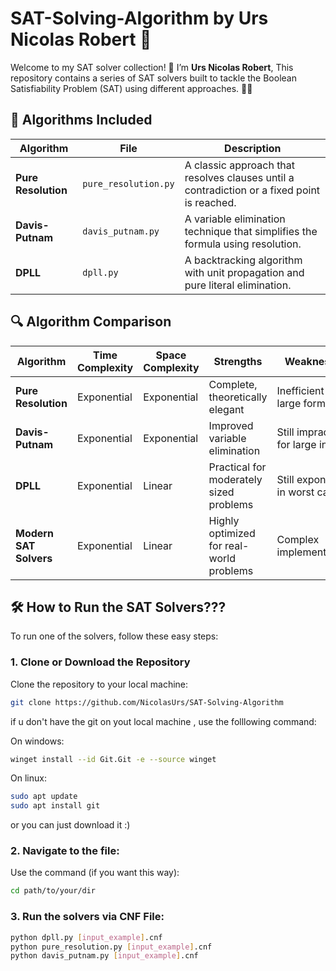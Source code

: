 # SAT-Solving-Algorithm by Urs Nicolas Robert 🚀

Welcome to my SAT solver collection! 🎉 I’m **Urs Nicolas Robert**, This repository contains a series of SAT solvers built to tackle the Boolean Satisfiability Problem (SAT) using different approaches. 🧠✨

## 🚀 Algorithms Included

| Algorithm        | File                | Description                                                        |
|------------------|---------------------|--------------------------------------------------------------------|
| **Pure Resolution** | `pure_resolution.py` | A classic approach that resolves clauses until a contradiction or a fixed point is reached. |
| **Davis-Putnam**   | `davis_putnam.py`   | A variable elimination technique that simplifies the formula using resolution. |
| **DPLL**           | `dpll.py`           | A backtracking algorithm with unit propagation and pure literal elimination. |

## 🔍 Algorithm Comparison

| Algorithm          | Time Complexity | Space Complexity | Strengths                                  | Weaknesses                              |
|--------------------|-----------------|------------------|--------------------------------------------|-----------------------------------------|
| **Pure Resolution** | Exponential     | Exponential      | Complete, theoretically elegant            | Inefficient for large formulas          |
| **Davis-Putnam**    | Exponential     | Exponential      | Improved variable elimination              | Still impractical for large inputs      |
| **DPLL**            | Exponential     | Linear           | Practical for moderately sized problems    | Still exponential in worst case         |
| **Modern SAT Solvers** | Exponential  | Linear           | Highly optimized for real-world problems   | Complex implementations                 |

## 🛠️ How to Run the SAT Solvers???

To run one of the solvers, follow these easy steps:

### 1. Clone or Download the Repository

Clone the repository to your local machine:
```bash
git clone https://github.com/NicolasUrs/SAT-Solving-Algorithm 
```
if u don't have the git on yout local machine , use the folllowing command:

On windows:

```bash
winget install --id Git.Git -e --source winget
```

On linux:
```bash
sudo apt update
sudo apt install git
```

or you can just download it :)

### 2. Navigate to the file:
Use the command (if you want this way): 
```bash
cd path/to/your/dir
```
### 3. Run the solvers via CNF File:
```bash
python dpll.py [input_example].cnf
python pure_resolution.py [input_example].cnf
python davis_putnam.py [input_example].cnf
```
